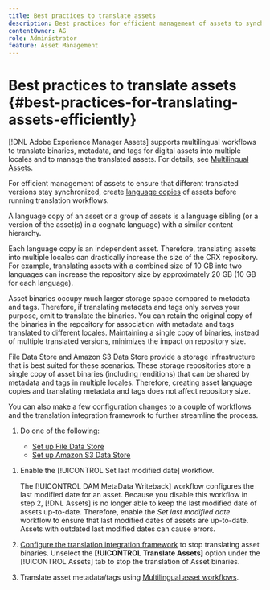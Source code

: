 ```yaml
---
title: Best practices to translate assets
description: Best practices for efficient management of assets to synchronize various translated versions and to streamline translation workflows.
contentOwner: AG
role: Administrator
feature: Asset Management
---
```


# Best practices to translate assets {#best-practices-for-translating-assets-efficiently}

[!DNL Adobe Experience Manager Assets] supports multilingual workflows to translate binaries, metadata, and tags for digital assets into multiple locales and to manage the translated assets. For details, see [Multilingual Assets](multilingual-assets.md).

For efficient management of assets to ensure that different translated versions stay synchronized, create [language copies](preparing-assets-for-translation.md) of assets before running translation workflows.

A language copy of an asset or a group of assets is a language sibling (or a version of the asset(s) in a cognate language) with a similar content hierarchy.

Each language copy is an independent asset. Therefore, translating assets into multiple locales can drastically increase the size of the CRX repository. For example, translating assets with a combined size of 10 GB into two languages can increase the repository size by approximately 20 GB (10 GB for each language).

Asset binaries occupy much larger storage space compared to metadata and tags. Therefore, if translating metadata and tags only serves your purpose, omit to translate the binaries. You can retain the original copy of the binaries in the repository for association with metadata and tags translated to different locales. Maintaining a single copy of binaries, instead of multiple translated versions, minimizes the impact on repository size.

File Data Store and Amazon S3 Data Store provide a storage infrastructure that is best suited for these scenarios. These storage repositories store a single copy of asset binaries (including renditions) that can be shared by metadata and tags in multiple locales. Therefore, creating asset language copies and translating metadata and tags does not affect repository size.

You can also make a few configuration changes to a couple of workflows and the translation integration framework to further streamline the process.

1. Do one of the following:

    * [Set up File Data Store](/help/sites-deploying/data-store-config.md)
    * [Set up Amazon S3 Data Store](/help/sites-deploying/data-store-config.md)

<!--
1. Disable the [DAM MetaData Write-back](/help/sites-administering/workflow-offloader.md#disable-offloading) workflow.

   As the name suggests, the [!UICONTROL DAM Metadata Writeback] workflow rewrites the metadata to the binary file. Because the metadata changes after translation, writing it back to the binary file generates a different binary for a language copy.

   >[!NOTE]
   >
   >Disabling the [!UICONTROL DAM MetaData Writeback] workflow turns off XMP metadata write-back on asset binaries. Consequently, future metadata changes are no longer be saved within the assets. Evaluate the consequences before disabling this workflow.
-->

1. Enable the [!UICONTROL Set last modified date] workflow.

   The [!UICONTROL DAM MetaData Writeback] workflow configures the last modified date for an asset. Because you disable this workflow in step 2, [!DNL Assets] is no longer able to keep the last modified date of assets up-to-date. Therefore, enable the *Set last modified date* workflow to ensure that last modified dates of assets are up-to-date. Assets with outdated last modified dates can cause errors.

1. [Configure the translation integration framework](/help/sites-administering/tc-tic.md) to stop translating asset binaries. Unselect the **[!UICONTROL Translate Assets]** option under the [!UICONTROL Assets] tab to stop the translation of Asset binaries.
1. Translate asset metadata/tags using [Multilingual asset workflows](multilingual-assets.md).
